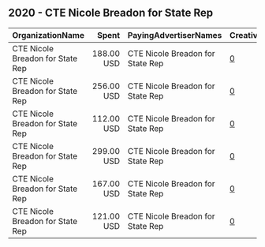## 2020 - CTE Nicole Breadon for State Rep 
|OrganizationName|Spent|PayingAdvertiserNames|CreativeUrls|Impressions|Genders|AgeBrackets|CountryCodes|BillingAddresses|CandidateBallotInformation|
|:---|---:|:---|:---|---:|:---|:---|:---|:---|:---|
|CTE Nicole Breadon for State Rep|188.00 USD|CTE Nicole Breadon for State Rep|[0](https://www.snap.com/political-ads/asset/ff3357b02dcce126b4070fb858bdb8df7b6a6cbf370bdacdcf45b9a1594eb7cd?mediaType=png)|27,763||18+|united states|US|Nicole Breadon|
|CTE Nicole Breadon for State Rep|256.00 USD|CTE Nicole Breadon for State Rep|[0](https://www.snap.com/political-ads/asset/3892de25c61cd22b75e7536556c6d4d8ee72cc979ddc2d61a29ad491308a9424?mediaType=png)|45,746||18+|united states|US|Nicole Breadon|
|CTE Nicole Breadon for State Rep|112.00 USD|CTE Nicole Breadon for State Rep|[0](https://www.snap.com/political-ads/asset/0b3cdb933bb0aa19536076221033f49c2909ac1d16c8b86c56841e18976462ea?mediaType=png)|17,248||18+|united states|US|Nicole Breadon|
|CTE Nicole Breadon for State Rep|299.00 USD|CTE Nicole Breadon for State Rep|[0](https://www.snap.com/political-ads/asset/e3a84c44376dedb50429e0726762315442215aaa96ea306a8153953a1deacbdb?mediaType=png)|47,078||18+|united states|US|Nicole Breadon|
|CTE Nicole Breadon for State Rep|167.00 USD|CTE Nicole Breadon for State Rep|[0](https://www.snap.com/political-ads/asset/f7590b5cc07a1ee3d6e24817f5d92203142d938bdc5fffab697536bdfdb4bf8e?mediaType=png)|29,208||18+|united states|US|Nicole Breadon|
|CTE Nicole Breadon for State Rep|121.00 USD|CTE Nicole Breadon for State Rep|[0](https://www.snap.com/political-ads/asset/72927371702997fb33aa445f167ef3ba280e6b7102ede7bfd6443099b3beca1d?mediaType=png)|21,111||18+|united states|US|Nicole Breadon|
